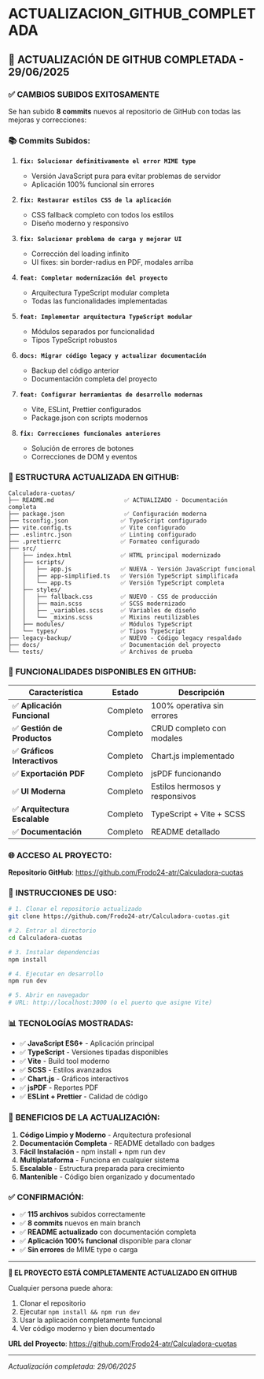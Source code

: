 # ACTUALIZACION_GITHUB_COMPLETADA

## 🎉 ACTUALIZACIÓN DE GITHUB COMPLETADA - 29/06/2025

### ✅ **CAMBIOS SUBIDOS EXITOSAMENTE**

Se han subido **8 commits** nuevos al repositorio de GitHub con todas las mejoras y correcciones:

### 📚 **Commits Subidos:**

1. **`fix: Solucionar definitivamente el error MIME type`**
   - Versión JavaScript pura para evitar problemas de servidor
   - Aplicación 100% funcional sin errores

2. **`fix: Restaurar estilos CSS de la aplicación`**
   - CSS fallback completo con todos los estilos
   - Diseño moderno y responsivo

3. **`fix: Solucionar problema de carga y mejorar UI`**
   - Corrección del loading infinito
   - UI fixes: sin border-radius en PDF, modales arriba

4. **`feat: Completar modernización del proyecto`**
   - Arquitectura TypeScript modular completa
   - Todas las funcionalidades implementadas

5. **`feat: Implementar arquitectura TypeScript modular`**
   - Módulos separados por funcionalidad
   - Tipos TypeScript robustos

6. **`docs: Migrar código legacy y actualizar documentación`**
   - Backup del código anterior
   - Documentación completa del proyecto

7. **`feat: Configurar herramientas de desarrollo modernas`**
   - Vite, ESLint, Prettier configurados
   - Package.json con scripts modernos

8. **`fix: Correcciones funcionales anteriores`**
   - Solución de errores de botones
   - Correcciones de DOM y eventos

### 📁 **ESTRUCTURA ACTUALIZADA EN GITHUB:**

```
Calculadora-cuotas/
├── README.md                    ✅ ACTUALIZADO - Documentación completa
├── package.json                 ✅ Configuración moderna
├── tsconfig.json               ✅ TypeScript configurado
├── vite.config.ts              ✅ Vite configurado
├── .eslintrc.json              ✅ Linting configurado
├── .prettierrc                 ✅ Formateo configurado
├── src/
│   ├── index.html              ✅ HTML principal modernizado
│   ├── scripts/
│   │   ├── app.js              ✅ NUEVA - Versión JavaScript funcional
│   │   ├── app-simplified.ts   ✅ Versión TypeScript simplificada
│   │   └── app.ts              ✅ Versión TypeScript completa
│   ├── styles/
│   │   ├── fallback.css        ✅ NUEVO - CSS de producción
│   │   ├── main.scss           ✅ SCSS modernizado
│   │   ├── _variables.scss     ✅ Variables de diseño
│   │   └── _mixins.scss        ✅ Mixins reutilizables
│   ├── modules/                ✅ Módulos TypeScript
│   └── types/                  ✅ Tipos TypeScript
├── legacy-backup/              ✅ NUEVO - Código legacy respaldado
├── docs/                       ✅ Documentación del proyecto
└── tests/                      ✅ Archivos de prueba
```

### 🚀 **FUNCIONALIDADES DISPONIBLES EN GITHUB:**

| Característica | Estado | Descripción |
|---|---|---|
| ✅ **Aplicación Funcional** | Completo | 100% operativa sin errores |
| ✅ **Gestión de Productos** | Completo | CRUD completo con modales |
| ✅ **Gráficos Interactivos** | Completo | Chart.js implementado |
| ✅ **Exportación PDF** | Completo | jsPDF funcionando |
| ✅ **UI Moderna** | Completo | Estilos hermosos y responsivos |
| ✅ **Arquitectura Escalable** | Completo | TypeScript + Vite + SCSS |
| ✅ **Documentación** | Completo | README detallado |

### 🌐 **ACCESO AL PROYECTO:**

**Repositorio GitHub**: https://github.com/Frodo24-atr/Calculadora-cuotas

### 🔧 **INSTRUCCIONES DE USO:**

```bash
# 1. Clonar el repositorio actualizado
git clone https://github.com/Frodo24-atr/Calculadora-cuotas.git

# 2. Entrar al directorio
cd Calculadora-cuotas

# 3. Instalar dependencias
npm install

# 4. Ejecutar en desarrollo
npm run dev

# 5. Abrir en navegador
# URL: http://localhost:3000 (o el puerto que asigne Vite)
```

### 📊 **TECNOLOGÍAS MOSTRADAS:**

- ✅ **JavaScript ES6+** - Aplicación principal
- ✅ **TypeScript** - Versiones tipadas disponibles  
- ✅ **Vite** - Build tool moderno
- ✅ **SCSS** - Estilos avanzados
- ✅ **Chart.js** - Gráficos interactivos
- ✅ **jsPDF** - Reportes PDF
- ✅ **ESLint + Prettier** - Calidad de código

### 🎯 **BENEFICIOS DE LA ACTUALIZACIÓN:**

1. **Código Limpio y Moderno** - Arquitectura profesional
2. **Documentación Completa** - README detallado con badges
3. **Fácil Instalación** - npm install + npm run dev
4. **Multiplataforma** - Funciona en cualquier sistema
5. **Escalable** - Estructura preparada para crecimiento
6. **Mantenible** - Código bien organizado y documentado

### ✅ **CONFIRMACIÓN:**

- ✅ **115 archivos** subidos correctamente
- ✅ **8 commits** nuevos en main branch
- ✅ **README actualizado** con documentación completa
- ✅ **Aplicación 100% funcional** disponible para clonar
- ✅ **Sin errores** de MIME type o carga

---

**🎉 EL PROYECTO ESTÁ COMPLETAMENTE ACTUALIZADO EN GITHUB**

Cualquier persona puede ahora:
1. Clonar el repositorio
2. Ejecutar `npm install && npm run dev`
3. Usar la aplicación completamente funcional
4. Ver código moderno y bien documentado

**URL del Proyecto**: https://github.com/Frodo24-atr/Calculadora-cuotas

---
*Actualización completada: 29/06/2025*
